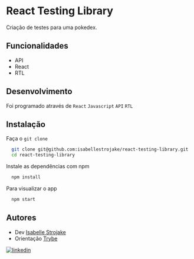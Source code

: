 
# React Testing Library

Criação de testes para uma pokedex.


## Funcionalidades

- API
- React
- RTL


## Desenvolvimento

Foi programado através de `React` `Javascript` `API` `RTL`

## Instalação

Faça o `git clone`

```bash
  git clone git@github.com:isabellestrojake/react-testing-library.git
  cd react-testing-library
```

Instale as dependências com npm

```bash
  npm install
```

Para visualizar o app

```bash
  npm start
```

## Autores

- Dev [Isabelle Strojake](https://github.com/isabellestrojake)
- Orientação [Trybe](https://www.betrybe.com/)


[![linkedin](https://img.shields.io/badge/linkedin-0A66C2?style=for-the-badge&logo=linkedin&logoColor=white)](https://www.linkedin.com/in/isabellestrojake/)

